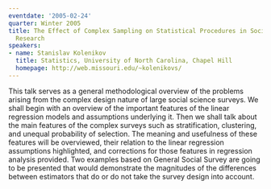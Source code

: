 ```yaml
---
eventdate: '2005-02-24'
quarter: Winter 2005
title: The Effect of Complex Sampling on Statistical Procedures in Social Science
  Research
speakers:
- name: Stanislav Kolenikov
  title: Statistics, University of North Carolina, Chapel Hill
  homepage: http://web.missouri.edu/~kolenikovs/
---
```

This talk serves as a general methodological overview of the problems arising from the complex design nature of large social science surveys. We shall begin with an overview of the important features of the linear regression models and assumptions underlying it. Then we shall talk about the main features of the complex surveys such as stratification, clustering, and unequal probability of selection. The meaning and usefulness of these features will be overviewed, their relation to the linear regression assumptions highlighted, and corrections for those features in regression analysis provided. Two examples based on General Social Survey are going to be presented that would demonstrate the magnitudes of the differences between estimators that do or do not take the survey design into account.